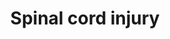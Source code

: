 ---
annotations:
- type: Disease Ontology
  value: post-traumatic stress disorder
- type: Pathway Ontology
  value: disease pathway
- type: Disease Ontology
  value: spinal cord disease
- type: Cell Type Ontology
  value: astrocyte of the spinal cord
authors:
- Mkutmon
- Lindarieswijk
- Egonw
- MaintBot
- Eweitz
description: This pathway provides an overview of cell types, therapeutic targets,
  drugs, new proposed targets and pathways implicated in spinal cord injury. Spinal
  cord injury is a complex multistep process that involves the regulation of gene
  expression and signaling in motor neurons, oligodentrocytes, microglia, and astrocytes
  that trigger immediate immune responses lasting several weeks. Within 24 hours,
  chemoattractants  and cytokines released from the site of injury activate neutrophils
  which further recruit B and T cells or recruit monocytes that ultimately result
  in infiltration and activation by microglia and macrophages. These immune responses
  result in inflammation, excitotoxicity, cell death, formation of glial scar, and
  suppression of axonal regeneration. An increase in the expression of cell cycle
  genes further results in proliferation of astrocytes and microglia that leads to
  apoptosis and necrosis of oligodentrocytes and neurons. An example therapy is the
  administration of the immunosuppressant FK506, also used in transplantation to offer
  neuroprotection.
last-edited: 2021-05-21
organisms:
- Bos taurus
redirect_from:
- /index.php/Pathway:WP3186
- /instance/WP3186
schema-jsonld:
- '@context': https://schema.org/
  '@id': https://wikipathways.github.io/pathways/WP3186.html
  '@type': Dataset
  creator:
    '@type': Organization
    name: WikiPathways
  description: This pathway provides an overview of cell types, therapeutic targets,
    drugs, new proposed targets and pathways implicated in spinal cord injury. Spinal
    cord injury is a complex multistep process that involves the regulation of gene
    expression and signaling in motor neurons, oligodentrocytes, microglia, and astrocytes
    that trigger immediate immune responses lasting several weeks. Within 24 hours,
    chemoattractants  and cytokines released from the site of injury activate neutrophils
    which further recruit B and T cells or recruit monocytes that ultimately result
    in infiltration and activation by microglia and macrophages. These immune responses
    result in inflammation, excitotoxicity, cell death, formation of glial scar, and
    suppression of axonal regeneration. An increase in the expression of cell cycle
    genes further results in proliferation of astrocytes and microglia that leads
    to apoptosis and necrosis of oligodentrocytes and neurons. An example therapy
    is the administration of the immunosuppressant FK506, also used in transplantation
    to offer neuroprotection.
  keywords:
  - ACAN
  - GRO1
  - ROCK2
  - FKBP1A
  - SLIT2
  - E2F5
  - PLXNA2
  - MAG
  - FOS
  - ICAM1
  - RGMA
  - TLR4
  - CCR2
  - SELP
  - GADD45A
  - NGFR
  - CXCL10
  - MBP
  - LILRB3
  - PTPRA
  - OMG
  - RAC1
  - PLA2G2A
  - IL1R1
  - PLA2G6
  - PD 168393
  - RHOC
  - C1QB
  - GAP43
  - IL1B
  - FECHP1
  - AIF1
  - NR4A1
  - BDNF
  - IL2
  - CSPG4
  - IL6
  - FK506
  - EPHA4
  - CDK2
  - 2-Methoxyestradiol
  - NOS1
  - FBR
  - COL2A1
  - MMP9
  - C5
  - CDK1
  - CASP3
  - Olomoucine
  - MAPK3
  - GFAP
  - TNFSF13B
  - ANXA1
  - bta-mir-23b
  - IL1A
  - TP53
  - FOXO3
  - INOS
  - GDNF
  - KLK8
  - VIM
  - MMP12
  - Arachidonic acid
  - LTB4
  - VCAN
  - PLA2G5
  - CDK4
  - MYC
  - CHST11
  - MIF
  - OB
  - CCND1
  - MAPK1
  - AQP1
  - FCGR2C
  - GJA1
  - CD47
  - SOX9
  - PDYN
  - NOX4
  - IL4
  - LGALS3
  - CDC42
  - COL4A1
  - NTN1
  - XYLT1
  - E2F1
  - SEMA6A
  - ARG1
  - EGFR
  - ZFP36
  - PTPRZ1
  - TNF
  - PRB1
  - PGHS-2
  - TNFSF13
  - PRKCA
  - BTG2
  - CDKN1B
  - LTB
  - ROS1
  - SLIT3
  - 'NO'
  - melittin
  - RB1
  - CXCL8
  - APEX1
  - AQP4
  - NK1R
  - GRIN1
  - RTN4
  - EFNB2
  - TGFB1
  - SLIT1
  - CCL2
  - LTB4R
  - CCNG1
  - RTN4R
  - BCAN
  - PPP3CA
  - RHOB
  - IFNG
  - NCAN
  - EGR1
  - PGH2
  - RHOA
  license: CC0
  name: Spinal cord injury
seo: CreativeWork
title: Spinal cord injury
wpid: WP3186
---
